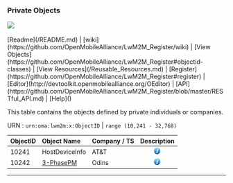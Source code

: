 ### Private Objects
<p>
	<img src="https://pbs.twimg.com/profile_images/461906120211062784/bJ84SApS.jpeg" width="50">
</p>
[Readme](/README.md) | [wiki](https://github.com/OpenMobileAlliance/LwM2M_Register/wiki) | [View Objects](https://github.com/OpenMobileAlliance/LwM2M_Register#objectid-classes) | [View Resources](/Reusable_Resources.md) | [Register](https://github.com/OpenMobileAlliance/LwM2M_Register#register) | [Editor](http://devtoolkit.openmobilealliance.org/OEditor) | [API](https://github.com/OpenMobileAlliance/LwM2M_Register/blob/master/RESTful_API.md) | [Help]()

This table contains the objects defined by private individuals or companies.

URN : ```urn:oma:lwm2m:x:ObjectID``` | ```range (10,241 - 32,768)```

ObjectID  | Object Name                         | Company / TS           | Description
:---------| :-----------------------------------| :----------------------| :-----------------------------------------:
10241     | HostDeviceInfo                      | AT&T                   |  ![alt Text](images/information.png "This LWM2M Object provides a range of host device related information which can be queried by the LWM2M Server. The host device is any integrated device with an embedded cellular radio module")
10242     | [3-PhasePM](http://technical.openmobilealliance.org/tech/profiles/3-PhasePM.xml "xml file")                           | Odins                  | ![alt Text](images/information.png "This Object provides the information to represent a generic 3-Phase Power Meter")

***

